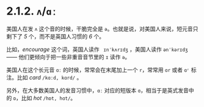 # 2.1.2. `ʌ`/`ɑː`

美国人在发 `ʌ` 这个音的时候，干脆完全是 `ə`。也就是说，对美国人来说，短元音只剩下了 *5* 个，而不是英国人习惯的 *6* 个。

比如，*encourage* 这个词，英国人读作 ` ɪnˈkʌrɪdʒ` <span class="speak-word-inline" data-audio-uk="/audios/encourage-uk.mp3"></span>，美国人读作  `ənˈkərɪdʒ`  <span class="speak-word-inline" data-audio-us="/audios/encourage-us.mp3"></span>—— 他们更倾向于把一些非重音音节里的  `ɪ` 读作 `ə`。

美国人在这个长元音 `ɑː` 的时候，常常会在末尾加上一个 `r`，常常用 `ɑr`  或者 `ɑʳ`  标注。比如 *card* `/kɑːd, kɑrd/` <span class="speak-word-inline" data-audio-uk="/audios/card-uk.mp3" data-audio-us="/audios/card-us.mp3"></span>。

另外，在大多数美国人的发音习惯中，`ɑː` 对应的短版本 `ɑ`，相当于是英式发音中的 `ɒ`，比如 *hot* `/hɒt, hɑt/`<span class="speak-word-inline" data-audio-uk="/audios/hot-uk.mp3" data-audio-us="/audios/hot-us.mp3"></span>。  



